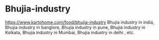 # Bhujia-industry
https://www.kartohome.com/food/bhujia-industry Bhujia industry  in india, Bhujia industry  in banglore, Bhujia industry  in pune, Bhujia industry in Kolkata, Bhujia industry  in Mumbai, Bhujia industry in delhi , etc.
